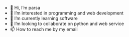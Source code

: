 - 👋 Hi, I’m parsa
- 👀 I’m interested in programming and web development
- 🌱 I’m currently learning software
- 💞️ I’m looking to collaborate on python and web service
- 📫 How to reach me by my email

<!---
par3at/par3at is a ✨ special ✨ repository because its `README.md` (this file) appears on your GitHub profile.
You can click the Preview link to take a look at your changes.
--->
